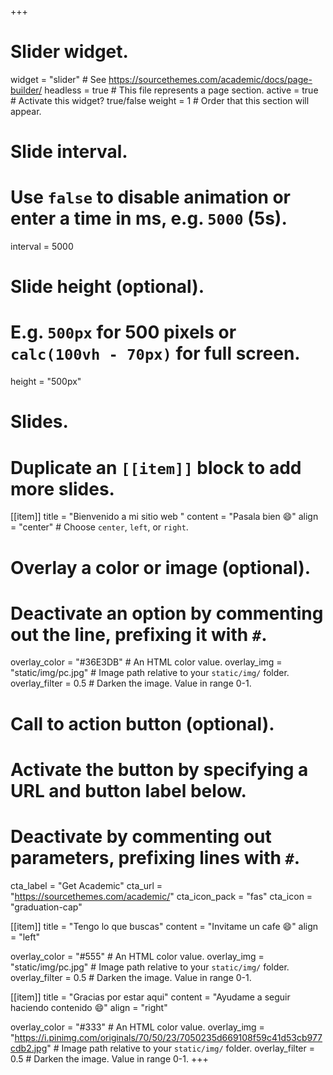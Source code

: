 +++
# Slider widget.
widget = "slider"  # See https://sourcethemes.com/academic/docs/page-builder/
headless = true  # This file represents a page section.
active = true  # Activate this widget? true/false
weight = 1  # Order that this section will appear.

# Slide interval.
# Use `false` to disable animation or enter a time in ms, e.g. `5000` (5s).
interval = 5000
 
# Slide height (optional).
# E.g. `500px` for 500 pixels or `calc(100vh - 70px)` for full screen.
height = "500px"

# Slides. 
# Duplicate an `[[item]]` block to add more slides.
[[item]]
  title = "Bienvenido a mi sitio web "
  content = "Pasala bien :smile:"
  align = "center"  # Choose `center`, `left`, or `right`.

  # Overlay a color or image (optional).
  #   Deactivate an option by commenting out the line, prefixing it with `#`.
  overlay_color = "#36E3DB"  # An HTML color value.
  overlay_img = "static/img/pc.jpg"  # Image path relative to your `static/img/` folder.
  overlay_filter = 0.5  # Darken the image. Value in range 0-1.

  # Call to action button (optional).
  #   Activate the button by specifying a URL and button label below.
  #   Deactivate by commenting out parameters, prefixing lines with `#`.
   cta_label = "Get Academic"
   cta_url = "https://sourcethemes.com/academic/"
   cta_icon_pack = "fas"
   cta_icon = "graduation-cap"

[[item]]
  title = "Tengo lo que buscas"
  content = "Invitame un cafe :smile:"
  align = "left"

  overlay_color = "#555"  # An HTML color value.
  overlay_img = "static/img/pc.jpg"  # Image path relative to your `static/img/` folder.
  overlay_filter = 0.5  # Darken the image. Value in range 0-1.

[[item]]
  title = "Gracias por estar aqui"
  content = "Ayudame a seguir haciendo contenido :smile:"
  align = "right"

  overlay_color = "#333"  # An HTML color value.
  overlay_img = "https://i.pinimg.com/originals/70/50/23/7050235d669108f59c41d53cb977cdb2.jpg"  # Image path relative to your `static/img/` folder.
  overlay_filter = 0.5  # Darken the image. Value in range 0-1.
+++
